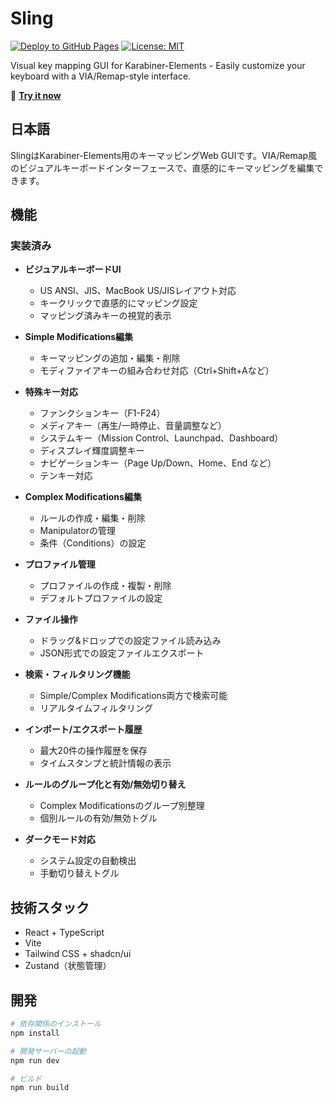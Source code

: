 # Sling

[![Deploy to GitHub Pages](https://github.com/shiroinock/Sling/actions/workflows/deploy.yml/badge.svg)](https://github.com/shiroinock/Sling/actions/workflows/deploy.yml)
[![License: MIT](https://img.shields.io/badge/License-MIT-yellow.svg)](https://opensource.org/licenses/MIT)

Visual key mapping GUI for Karabiner-Elements - Easily customize your keyboard with a VIA/Remap-style interface.

🚀 **[Try it now](https://shiroinock.github.io/Sling/)**

## 日本語

SlingはKarabiner-Elements用のキーマッピングWeb GUIです。VIA/Remap風のビジュアルキーボードインターフェースで、直感的にキーマッピングを編集できます。

## 機能

### 実装済み
- **ビジュアルキーボードUI**
  - US ANSI、JIS、MacBook US/JISレイアウト対応
  - キークリックで直感的にマッピング設定
  - マッピング済みキーの視覚的表示
  
- **Simple Modifications編集**
  - キーマッピングの追加・編集・削除
  - モディファイアキーの組み合わせ対応（Ctrl+Shift+Aなど）
  
- **特殊キー対応**
  - ファンクションキー（F1-F24）
  - メディアキー（再生/一時停止、音量調整など）
  - システムキー（Mission Control、Launchpad、Dashboard）
  - ディスプレイ輝度調整キー
  - ナビゲーションキー（Page Up/Down、Home、End など）
  - テンキー対応
  
- **Complex Modifications編集**
  - ルールの作成・編集・削除
  - Manipulatorの管理
  - 条件（Conditions）の設定
  
- **プロファイル管理**
  - プロファイルの作成・複製・削除
  - デフォルトプロファイルの設定
  
- **ファイル操作**
  - ドラッグ&ドロップでの設定ファイル読み込み
  - JSON形式での設定ファイルエクスポート

- **検索・フィルタリング機能**
  - Simple/Complex Modifications両方で検索可能
  - リアルタイムフィルタリング
  
- **インポート/エクスポート履歴**
  - 最大20件の操作履歴を保存
  - タイムスタンプと統計情報の表示
  
- **ルールのグループ化と有効/無効切り替え**
  - Complex Modificationsのグループ別整理
  - 個別ルールの有効/無効トグル
  
- **ダークモード対応**
  - システム設定の自動検出
  - 手動切り替えトグル

## 技術スタック
- React + TypeScript
- Vite
- Tailwind CSS + shadcn/ui
- Zustand（状態管理）

## 開発
```bash
# 依存関係のインストール
npm install

# 開発サーバーの起動
npm run dev

# ビルド
npm run build
```
